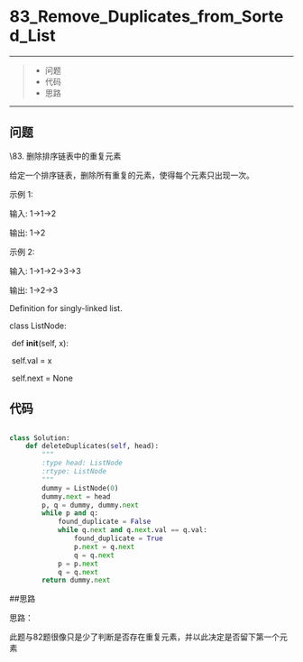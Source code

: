 # 83_Remove_Duplicates_from_Sorted_List

---

> * 问题
> * 代码
> * 思路

---

## 问题

\83. 删除排序链表中的重复元素

给定一个排序链表，删除所有重复的元素，使得每个元素只出现一次。

 

示例 1:

 

输入: 1->1->2

输出: 1->2

示例 2:

 

输入: 1->1->2->3->3

输出: 1->2->3

Definition for singly-linked list.

class ListNode:

​    def __init__(self, x):

​        self.val = x

​        self.next = None

 

## 代码

```python

class Solution:
    def deleteDuplicates(self, head):
        """
        :type head: ListNode
        :rtype: ListNode
        """
        dummy = ListNode(0)
        dummy.next = head
        p, q = dummy, dummy.next
        while p and q:
            found_duplicate = False
            while q.next and q.next.val == q.val:
                found_duplicate = True
                p.next = q.next
                q = q.next
            p = p.next
            q = q.next
        return dummy.next

```



##思路

思路：

此题与82题很像只是少了判断是否存在重复元素，并以此决定是否留下第一个元素